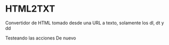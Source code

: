 # HTML2TXT
Convertidor de HTML tomado desde una URL a texto, solamente los dl, dt y dd

Testeando las acciones
De nuevo
